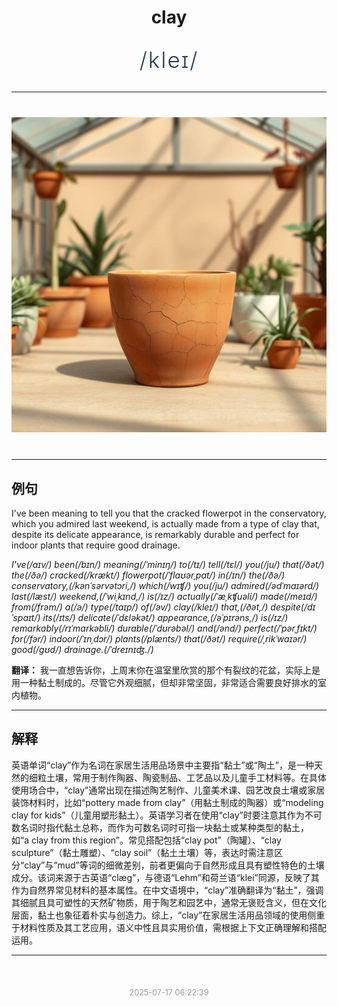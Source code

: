 <div align="center">

# clay

<div style="margin: 30px 0;">
<h1 style="font-size: 2.5em; font-weight: 300; letter-spacing: 2px; margin: 0; color: #2c3e50;">
/kleɪ/
</h1>
</div>

</div>

---

<div align="center" style="margin: 40px 0;">

![clay](images/clay.png)

</div>

---

## 例句

I've been meaning to tell you that the cracked flowerpot in the conservatory, which you admired last weekend, is actually made from a type of clay that, despite its delicate appearance, is remarkably durable and perfect for indoor plants that require good drainage.

*I've(/aɪv/) been(/bɪn/) meaning(/ˈminɪŋ/) to(/tɪ/) tell(/tɛl/) you(/ju/) that(/ðət/) the(/ðə/) cracked(/krækt/) flowerpot(/ˈflaʊərˌpɑt/) in(/ɪn/) the(/ðə/) conservatory,(/kənˈsərvətɔri,/) which(/wɪʧ/) you(/ju/) admired(/ədˈmaɪərd/) last(/læst/) weekend,(/ˈwiˌkɪnd,/) is(/ɪz/) actually(/ˈæˌkʧuəli/) made(/meɪd/) from(/frəm/) a(/ə/) type(/taɪp/) of(/əv/) clay(/kleɪ/) that,(/ðət,/) despite(/dɪˈspaɪt/) its(/ɪts/) delicate(/ˈdɛləkət/) appearance,(/əˈpɪrəns,/) is(/ɪz/) remarkably(/rɪˈmɑrkəbli/) durable(/ˈdʊrəbəl/) and(/ənd/) perfect(/ˈpərˌfɪkt/) for(/fər/) indoor(/ˈɪnˌdɔr/) plants(/plænts/) that(/ðət/) require(/ˌrikˈwaɪər/) good(/gʊd/) drainage.(/ˈdreɪnɪʤ./)*

**翻译：** 我一直想告诉你，上周末你在温室里欣赏的那个有裂纹的花盆，实际上是用一种黏土制成的。尽管它外观细腻，但却非常坚固，非常适合需要良好排水的室内植物。

---

## 解释

英语单词“clay”作为名词在家居生活用品场景中主要指“黏土”或“陶土”，是一种天然的细粒土壤，常用于制作陶器、陶瓷制品、工艺品以及儿童手工材料等。在具体使用场合中，“clay”通常出现在描述陶艺制作、儿童美术课、园艺改良土壤或家居装饰材料时，比如“pottery made from clay”（用黏土制成的陶器）或“modeling clay for kids”（儿童用塑形黏土）。英语学习者在使用“clay”时要注意其作为不可数名词时指代黏土总称，而作为可数名词时可指一块黏土或某种类型的黏土，如“a clay from this region”。常见搭配包括“clay pot”（陶罐）、“clay sculpture”（黏土雕塑）、“clay soil”（黏土土壤）等，表达时需注意区分“clay”与“mud”等词的细微差别，前者更偏向于自然形成且具有塑性特色的土壤成分。该词来源于古英语“clæg”，与德语“Lehm”和荷兰语“klei”同源，反映了其作为自然界常见材料的基本属性。在中文语境中，“clay”准确翻译为“黏土”，强调其细腻且具可塑性的天然矿物质，用于陶艺和园艺中，通常无褒贬含义，但在文化层面，黏土也象征着朴实与创造力。综上，“clay”在家居生活用品领域的使用侧重于材料性质及其工艺应用，语义中性且具实用价值，需根据上下文正确理解和搭配运用。


---

<div align="center" style="margin-top: 50px;">
<small style="color: #999; font-size: 0.9em;">2025-07-17 06:22:39</small>
</div>
